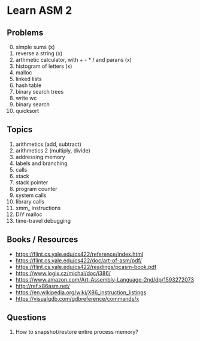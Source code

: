 # Learn ASM 2

## Problems

0. simple sums (x)
1. reverse a string (x)
2. arthmetic calculator, with + - * / and parans (x)
1. histogram of letters (x)
4. malloc
2. linked lists
3. hash table
5. binary search trees
2. write wc
5. binary search
4. quicksort

## Topics

1. arithmetics (add, subtract)
2. arithmetics 2 (multiply, divide)
3. addressing memory
4. labels and branching
5. calls
6. stack
7. stack pointer
8. program counter
9. system calls
10. library calls
10. xmm_ instructions
11. DIY malloc
12. time-travel debugging

## Books / Resources

* https://flint.cs.yale.edu/cs422/reference/index.html
* https://flint.cs.yale.edu/cs422/doc/art-of-asm/pdf/
* https://flint.cs.yale.edu/cs422/readings/pcasm-book.pdf
* https://www.logix.cz/michal/doc/i386/
* https://www.amazon.com/Art-Assembly-Language-2nd/dp/1593272073
* http://ref.x86asm.net/
* https://en.wikipedia.org/wiki/X86_instruction_listings
* https://visualgdb.com/gdbreference/commands/x

## Questions

1. How to snapshot/restore entire process memory?
